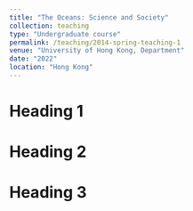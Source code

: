 ```yaml
---
title: "The Oceans: Science and Society"
collection: teaching
type: "Undergraduate course"
permalink: /teaching/2014-spring-teaching-1
venue: "University of Hong Kong, Department"
date: "2022"
location: "Hong Kong"
---
```




Heading 1
======

Heading 2
======

Heading 3
======
